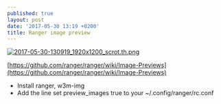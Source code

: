 ```yaml
---
published: true
layout: post
date: '2017-05-30 13:19 +0200'
title: Ranger image preview
---
```

[![2017-05-30-130919_1920x1200_scrot.th.png](https://cdn.scrot.moe/images/2017/05/30/2017-05-30-130919_1920x1200_scrot.th.png)](https://cdn.scrot.moe/images/2017/05/30/2017-05-30-130919_1920x1200_scrot.png)

[https://github.com/ranger/ranger/wiki/Image-Previews](https://github.com/ranger/ranger/wiki/Image-Previews)

- Install ranger, w3m-img
- Add the line set preview_images true to your ~/.config/ranger/rc.conf
